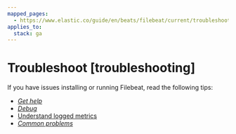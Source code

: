 ```yaml
---
mapped_pages:
  - https://www.elastic.co/guide/en/beats/filebeat/current/troubleshooting.html
applies_to:
  stack: ga
---
```


# Troubleshoot [troubleshooting]

If you have issues installing or running Filebeat, read the following tips:

* [*Get help*](/reference/filebeat/getting-help.md)
* [*Debug*](/reference/filebeat/enable-filebeat-debugging.md)
* [Understand logged metrics](/reference/filebeat/understand-filebeat-logs.md)
* [*Common problems*](/reference/filebeat/faq.md)


